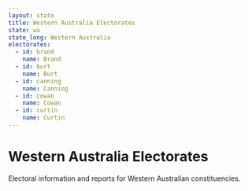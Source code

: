 ```yaml
---
layout: state
title: Western Australia Electorates
state: wa
state_long: Western Australia
electorates:
  - id: brand
    name: Brand
  - id: burt
    name: Burt
  - id: canning
    name: Canning
  - id: cowan
    name: Cowan
  - id: curtin
    name: Curtin
---
```


# Western Australia Electorates

Electoral information and reports for Western Australian constituencies.

